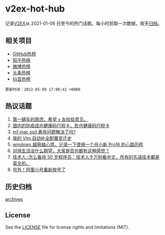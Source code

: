# v2ex-hot-hub

 记录[V2EX](https://www.v2ex.com/)从 2021-01-06 日至今的热门话题。每小时抓取一次数据，按天[归档](archives)。
 
 ## 相关项目

- [GitHub热榜](https://github.com/lonnyzhang423/github-hot-hub)
- [知乎热榜](https://github.com/lonnyzhang423/zhihu-hot-hub)
- [微博热榜](https://github.com/lonnyzhang423/weibo-hot-hub)
- [头条热榜](https://github.com/lonnyzhang423/toutiao-hot-hub)
- [抖音热榜](https://github.com/lonnyzhang423/douyin-hot-hub)


 `更新时间：2022-05-09 17:08:41 +0800`

## 热议话题

1. [第一辆车的顾虑，希望 v 友给给意见。](https://www.v2ex.com/t/851591)
1. [国内的防疫成也健康码行程卡，败也健康码行程卡](https://www.v2ex.com/t/851644)
1. [m1 mac ssd 寿命问题解决了吗?](https://www.v2ex.com/t/851563)
1. [我的 Vim 自动补全配置变迁史](https://www.v2ex.com/t/851564)
1. [windows 越用越心烦，记录一下使用一个月小新 Pro16 的心路历程](https://www.v2ex.com/t/851764)
1. [对待生活没什么期望，大家是否也都有这种感觉？](https://www.v2ex.com/t/851659)
1. [技术人::怎么看待 50 岁程序员：技术人千万别看中文，所有的先进技术都是英文的。](https://www.v2ex.com/t/851706)
1. [号外！阿里小号重新放号了](https://www.v2ex.com/t/851570)

## 历史归档

[archives](archives)

## License

See the [LICENSE](LICENSE) file for license rights and limitations (MIT).
